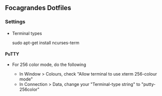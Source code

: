 ## Focagrandes Dotfiles

### Settings

####

- Terminal types

    sudo apt-get install ncurses-term

#### PuTTY

- For 256 color mode, do the following

     - In Window > Colours, check "Allow terminal to use xterm 256-colour mode"
     - In Connection > Data, change your "Terminal-type string" to "putty-256color"

